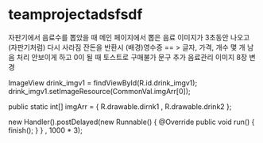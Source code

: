 # teamprojectadsfsdf
 
자판기에서 음료수를 뽑았을 때 메인 페이지에서 뽑은 음료 이미지가 3초동안 나오고 (자판기처럼)
다시 사라짐 잔돈을 반환시 (배경)영수증 == > 글자, 가격, 개수
몇 개 남음 처리 안보이게 하고 0이 될 때 토스트로 구매불가 문구 추가
음료관리 이미지 8장 변경



ImageView drink_imgv1 = findViewById(R.id.drink_imgv1);
        drink_imgv1.setImageResource(CommonVal.imgArr[0]);

public static int[] imgArr = { R.drawable.dirnk1 , R.drawable.drink2 };



 new Handler().postDelayed(new Runnable() {
            @Override
            public void run() {
                finish();
            }
        } , 1000 * 3);

